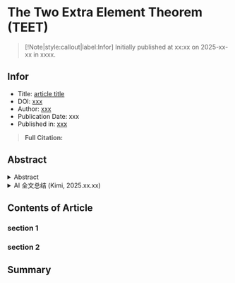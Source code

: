 # The Two Extra Element Theorem (TEET)

> [!Note|style:callout|label:Infor]
Initially published at xx:xx on 2025-xx-xx in xxxx.

## Infor 

- Title: [article title]()
- DOI: [xxx]()
- Author:  [xxx]()
- Publication Date: xxx
- Published in: [xxx]()

>**Full Citation:**


## Abstract





<details>
<summary>Abstract</summary>


</details>
<div>





<details>
<summary>AI 全文总结 (Kimi, 2025.xx.xx)</summary>


</details>
</div>

## Contents of Article

### section 1

### section 2

## Summary
